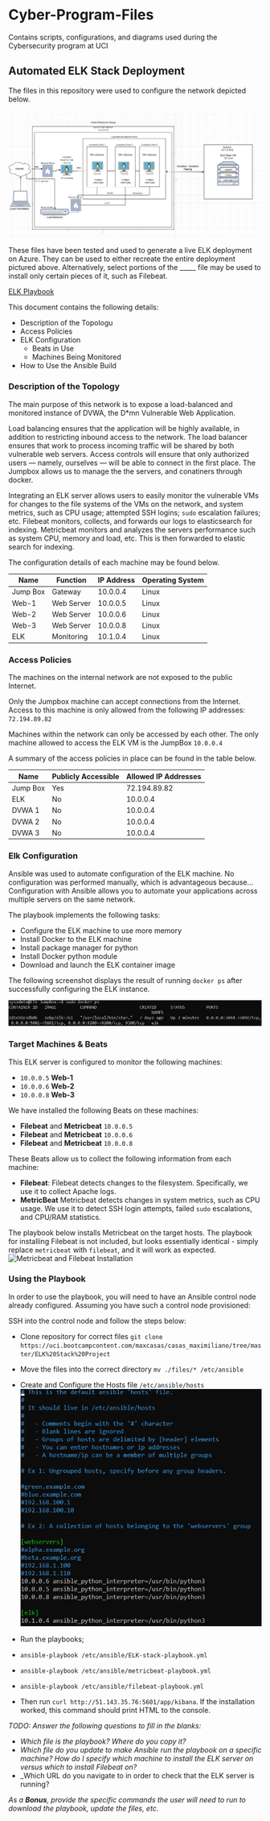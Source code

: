 # Cyber-Program-Files
Contains scripts, configurations, and diagrams used during the Cybersecurity program at UCI
## Automated ELK Stack Deployment

The files in this repository were used to configure the network depicted below.

![ELK Stack Diagram](Diagrams/elk-stack-diagram.png)

These files have been tested and used to generate a live ELK deployment on Azure. They can be used to either recreate the entire deployment pictured above. Alternatively, select portions of the _____ file may be used to install only certain pieces of it, such as Filebeat.

[ELK Playbook](https://uci.bootcampcontent.com/maxcasas/casas_maximiliano/blob/master/ELK%20Stack%20Project/Files/ELK-stack-playbook.yml)

This document contains the following details:
- Description of the Topologu
- Access Policies
- ELK Configuration
  - Beats in Use
  - Machines Being Monitored
- How to Use the Ansible Build


### Description of the Topology

The main purpose of this network is to expose a load-balanced and monitored instance of DVWA, the D*mn Vulnerable Web Application.

Load balancing ensures that the application will be highly available, in addition to restricting inbound access to the network. The load balancer ensures that work to process incoming traffic will be shared by both vulnerable web servers. Access controls will ensure that only authorized users — namely, ourselves — will be able to connect in the first place. The Jumpbox allows us to manage the the servers, and conatiners through docker.

Integrating an ELK server allows users to easily monitor the vulnerable VMs for changes to the file systems of the VMs on the network, and system metrics, such as CPU usage; attempted SSH logins; `sudo` escalation failures; etc.
Filebeat monitors, collects, and forwards our logs to elasticsearch for indexing.
Metricbeat monitors and analyzes the servers performance such as system CPU, memory and load, etc. This is then forwarded to elastic search for indexing.

The configuration details of each machine may be found below.


| Name     | Function | IP Address | Operating System |
|----------|----------|------------|------------------|
| Jump Box | Gateway  | 10.0.0.4   | Linux            |
| Web-1    |Web Server| 10.0.0.5   | Linux            |
| Web-2    |Web Server| 10.0.0.6   | Linux            |
| Web-3    |Web Server| 10.0.0.8   | Linux            |
| ELK      |Monitoring| 10.1.0.4   | Linux            |

### Access Policies

The machines on the internal network are not exposed to the public Internet. 

Only the Jumpbox machine can accept connections from the Internet. Access to this machine is only allowed from the following IP addresses:
`72.194.89.82`

Machines within the network can only be accessed by each other.
The only machine allowed to access the ELK VM is the JumpBox `10.0.0.4`

A summary of the access policies in place can be found in the table below.

| Name     | Publicly Accessible | Allowed IP Addresses |
|----------|---------------------|----------------------|
| Jump Box |     Yes             | 72.194.89.82         |
| ELK      |     No              | 10.0.0.4             |
| DVWA 1   |     No              | 10.0.0.4             |
| DVWA 2   |     No              | 10.0.0.4             |
| DVWA 3   |     No              | 10.0.0.4             |

### Elk Configuration

Ansible was used to automate configuration of the ELK machine. No configuration was performed manually, which is advantageous because...
Configuration with Ansible allows you to automate your applications across multiple servers on the same network.

The playbook implements the following tasks:
- Configure the ELK machine to use more memory
- Install Docker to the ELK machine
- Install package manager for python
- Install Docker python module
- Download and launch the ELK container image

The following screenshot displays the result of running `docker ps` after successfully configuring the ELK instance.

![ELK Container](Images/elk-docker-ps.png)

### Target Machines & Beats
This ELK server is configured to monitor the following machines:
- `10.0.0.5` **Web-1**
- `10.0.0.6` **Web-2**
- `10.0.0.8` **Web-3**

We have installed the following Beats on these machines:
- **Filebeat** and **Metricbeat** `10.0.0.5`
- **Filebeat** and **Metricbeat** `10.0.0.6`
- **Filebeat** and **Metricbeat** `10.0.0.8`

These Beats allow us to collect the following information from each machine:
- **Filebeat**: Filebeat detects changes to the filesystem. Specifically, we use it to collect Apache logs.
- **MetricBeat** Metricbeat detects changes in system metrics, such as CPU usage. We use it to detect SSH login attempts, failed `sudo` escalations, and CPU/RAM statistics.

The playbook below installs Metricbeat on the target hosts. The playbook for installing Filebeat is not included, but looks essentially identical - simply replace `metricbeat` with `filebeat`, and it will work as expected.
![Metricbeat and Filebeat Installation](https://uci.bootcampcontent.com/maxcasas/casas_maximiliano/blob/master/ELK%20Stack%20Project/Files/metricbeat-playbook.yml)

### Using the Playbook
In order to use the playbook, you will need to have an Ansible control node already configured. Assuming you have such a control node provisioned: 

SSH into the control node and follow the steps below:
- Clone repository for correct files `git clone https://uci.bootcampcontent.com/maxcasas/casas_maximiliano/tree/master/ELK%20Stack%20Project`
- Move the files into the correct directory `mv ./files/* /etc/ansible`
- Create and Configure the Hosts file `/etc/ansible/hosts` ![Hosts file Configuration](Images/ansible-hosts-config.png)
- Run the playbooks;
- `ansible-playbook /etc/ansible/ELK-stack-playbook.yml`
- `ansible-playbook /etc/ansible/metricbeat-playbook.yml`
- `ansible-playbook /etc/ansible/filebeat-playbook.yml`

- Then run `curl http://51.143.35.76:5601/app/kibana`. If the installation worked, this command should print HTML to the console.

_TODO: Answer the following questions to fill in the blanks:_
- _Which file is the playbook? Where do you copy it?_
- _Which file do you update to make Ansible run the playbook on a specific machine? How do I specify which machine to install the ELK server on versus which to install Filebeat on?_
- _Which URL do you navigate to in order to check that the ELK server is running?

_As a **Bonus**, provide the specific commands the user will need to run to download the playbook, update the files, etc._
